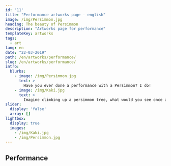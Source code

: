 ```yaml
---
id: '11'
title: "Performance artworks page - english"
image: /img/Persimmon.jpg
heading: The beauty of Persimmon
description: "Artworks page for performance"
templateKey: artworks
tags:
  - art
lang: en
date: "22-03-2019"
path: /en/artworks/performance/
slug: /en/artworks/performance/
intro:
  blurbs:
    - image: /img/Persimmon.jpg
      text: >
        Have you ever done a performance with a Persimmon? I do!
    - image: /img/Kaki.jpg
      text: >
        Imagine climbing up a persimmon tree, what would you see once at the top?
slider:
  display: 'false'
  array: []
lightbox:
  display: true
  images:
    - /img/Kaki.jpg
    - /img/Persimmon.jpg
---
```


## Performance
